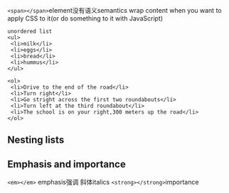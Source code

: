 `<span></span>`element没有语义semantics wrap content when you want to apply CSS to it(or do something to it with JavaScript)

```
unordered list
<ul>
 <li>milk</li>
 <li>eggs</li>
 <li>bread</li>
 <li>hummus</li>
</ul>
```
```
<ol>
 <li>Drive to the end of the road</li>
 <li>Turn right</li>
 <li>Go stright across the first two roundabouts</li>
 <li>Turn left at the third roundabout</li>
 <li>The school is on your right,300 meters up the road</li>
</ol>
```

## Nesting lists

## Emphasis and importance

`<em></em>` emphasis强调 斜体italics
`<strong></strong>`importance

